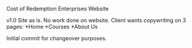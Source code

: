 Cost of Redemption Enterprises Website

v1.0
Site as is. No work done on website. Client wants copywriting on 3 pages:
*Home
*Courses
*About Us

Initial commit for changeover purposes.
